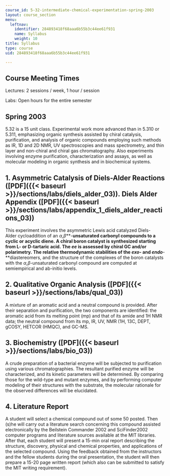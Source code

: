 ```yaml
---
course_id: 5-32-intermediate-chemical-experimentation-spring-2003
layout: course_section
menu:
  leftnav:
    identifier: 284893418f68aaa6b55b3c44ee61f931
    name: Syllabus
    weight: 10
title: Syllabus
type: course
uid: 284893418f68aaa6b55b3c44ee61f931

---
```


Course Meeting Times
--------------------

Lectures: 2 sessions / week, 1 hour / session

Labs: Open hours for the entire semester

Spring 2003
-----------

5.32 is a 15 unit class. Experimental work more advanced than in 5.310 or 5.311, emphasizing organic synthesis assisted by chiral catalysis, purification, and analysis of organic compounds employing such methods as IR, 1D and 2D NMR, UV spectroscopies and mass spectrometry, and thin layer and non-chiral and chiral gas chromatography. Also experiments involving enzyme purification, characterization and assays, as well as molecular modeling in organic synthesis and in biochemical systems.

1\. Asymmetric Catalysis of Diels-Alder Reactions ([PDF]({{< baseurl >}}/sections/labs/diels_alder_03)). Diels Alder Appendix ([PDF]({{< baseurl >}}/sections/labs/appendix_1_diels_alder_reactions_03))
--------------------------------------------------------------------------------------------------------------------------------------------------------------------------------------------------------

This experiment involves the asymmetric Lewis acid catalyzed Diels-Alder cycloaddition of an _α,β_**\-**unsaturated carbonyl compounds to a cyclic or acyclic diene. A chiral boron catalyst is synthesized starting from L- or D-tartaric acid. The _ee_ is assessed by chiral GC and/or polarimetry. The relative thermodynamic stabilities of the _exo_\- and _endo_**\-**diastereomers, and the structure of the complexes of the boron catalysts with the _α,β_\-unsaturated carbonyl compound are computed at semiempirical and ab-initio levels.

2\. Qualitative Organic Analysis ([PDF]({{< baseurl >}}/sections/labs/qual_03))
-------------------------------------------------------------------------------

A mixture of an aromatic acid and a neutral compound is provided. After their separation and purification, the two components are identified: the aromatic acid from its melting point (mp) and that of its amide and 1H NMR data; the neutral compound from its mp, IR, UV, NMR (1H, 13C, DEPT, gCOSY, HETCOR (HMQC), and GC-MS.

3\. Biochemistry ([PDF]({{< baseurl >}}/sections/labs/bio_03))
--------------------------------------------------------------

A crude preparation of a bacterial enzyme will be subjected to purification using various chromatographies. The resultant purified enzyme will be characterized, and its kinetic parameters will be determined. By comparing those for the wild-type and mutant enzymes, and by performing computer modeling of their structures with the substrate, the molecular rationale for the observed differences will be elucidated.

4\. Literature Report
---------------------

A student will select a chemical compound out of some 50 posted. Then (s)he will carry out a literature search concerning this compound assisted electronically by the Beilstein Commander 2002 and SciFinder2002 computer programs and literature sources available at the MIT libraries. After that, each student will present a 15-min oral report describing the structure, discovery, physical and chemical properties, and applications of the selected compound. Using the feedback obtained from the instructors and the fellow students during the oral presentation, the student will then prepare a 15-20 page written report (which also can be submitted to satisfy the MIT writing requirement).